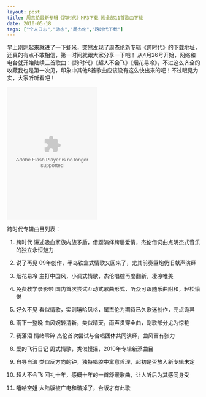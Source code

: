 ```yaml
---
layout: post
title: 周杰伦最新专辑《跨时代》MP3下载 附全部11首歌曲下载		
date: 2010-05-18
tags: ["个人日志","动态","周杰伦","跨时代下载"]
---
```


早上刚刚起来就进了一下虾米，突然发现了周杰伦新专辑《跨时代》的下载地址，还真的有点不敢相信，第一时间就跟大家分享一下吧！
从4月26号开始，网络和电台就开始陆续三首歌曲：《跨时代》《超人不会飞》《烟花易冷》，不过这么齐全的收藏我也是第一次见，印象中其他8首歌曲应该没有这么快出来的吧！不过眼见为实，大家听听看吧！

<object classid="clsid:d27cdb6e-ae6d-11cf-96b8-444553540000" width="235" height="346" codebase="http://download.macromedia.com/pub/shockwave/cabs/flash/swflash.cab#version=6,0,40,0"><param name="src" value="collectPlayer.swf" /><param name="wmode" value="opaque" /><embed type="application/x-shockwave-flash" width="235" height="346" src="http://www.xiami.com/widget/7420_1067533_235_346_FF8719_494949/collectPlayer.swf" wmode="opaque"></embed></object>

跨时代专辑曲目列表：

01. 跨时代
讲述吸血家族内族矛盾，借题演绎跨层爱情，杰伦借词曲点明杰式音乐的独立永恒魅力

02. 说了再见
09年创作，半岛铁盒式情歌又回来了，尤其前奏巨炮仍旧献声演绎

03. 烟花易冷
主打中国风，小调式情歌，杰伦唱腔再度翻新，凄凉唯美

04. 免费教学录影带
国内首次尝试互动式歌曲形式，听众可跟随乐曲附和，轻松愉悦

05. 好久不见
看似情歌，实则嘻哈风格，属杰伦为期待已久歌迷创作，亮点诡异

06. 雨下一整晚
曲风婉转清新，类似晴天，雨声贯穿全曲，副歌部分尤为惊艳

07. 我落泪 情绪零碎
杰伦首次尝试与合唱团体共同演绎，曲风富有张力

08. 爱的飞行日记
周式情歌，类似慢摇，2010年专辑新添曲目

09. 自导自演
类似反方向的钟，独特唱腔中寓意哲理，起初是否放入新专辑未定

10. 超人不会飞
回礼十年，感概十年的一首舒缓歌曲，让人听后为其感同身受

11. 嘻哈空姐
大陆版被广电和谐掉了，台版才有此歌		